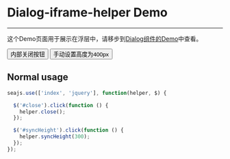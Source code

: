 # Dialog-iframe-helper Demo

---

这个Demo页面用于展示在浮层中，请移步到[Dialog组件的Demo](http://spmjs.io/docs/arale-dialog/examples/cross-domain-iframe.html)中查看。

<button id="close">内部关闭按钮</button>
<button id="syncHeight">手动设置高度为400px</button>

## Normal usage

````javascript
seajs.use(['index', 'jquery'], function(helper, $) {

  $('#close').click(function () {
    helper.close();
  });

  $('#syncHeight').click(function () {
    helper.syncHeight(300);
  });
});
````
